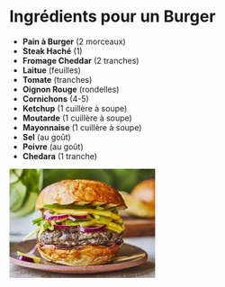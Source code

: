 # Ingrédients pour un Burger

- **Pain à Burger** (2 morceaux)
- **Steak Haché** (1)
- **Fromage Cheddar** (2 tranches)
- **Laitue** (feuilles)
- **Tomate** (tranches)
- **Oignon Rouge** (rondelles)
- **Cornichons** (4-5)
- **Ketchup** (1 cuillère à soupe)
- **Moutarde** (1 cuillère à soupe)
- **Mayonnaise** (1 cuillère à soupe)
- **Sel** (au goût)
- **Poivre** (au goût)
- **Chedara** (1 tranche)

![Burger](burger.jpeg)
